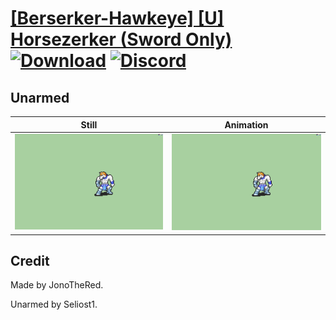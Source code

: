 # [\[Berserker-Hawkeye\] \[U\] Horsezerker \(Sword Only\)](./) [![Download](https://img.shields.io/badge/Download--red?style=social&logo=github)](https://minhaskamal.github.io/DownGit/#/home?url=https://github.com/Klokinator/FE-Repo/tree/main/Battle%20Animations%2FInfantry%20-%20(Axe)%20Brigs%2C%20Pirates%2C%20Zerkers%2F%5BBerserker-Hawkeye%5D%20%5BU%5D%20Horsezerker%20(Sword%20Only)%2F8.%20Unarmed) [![Discord](https://img.shields.io/badge/Discord--blue?style=social&logo=discord)](https://discord.gg/C7VNGnyTPA)

## Unarmed

| Still | Animation |
| :---: | :-------: |
| ![Unarmed still](./Unarmed_000.png) | ![Unarmed](./Unarmed.gif) |

## Credit

Made by JonoTheRed.

Unarmed by Seliost1.
